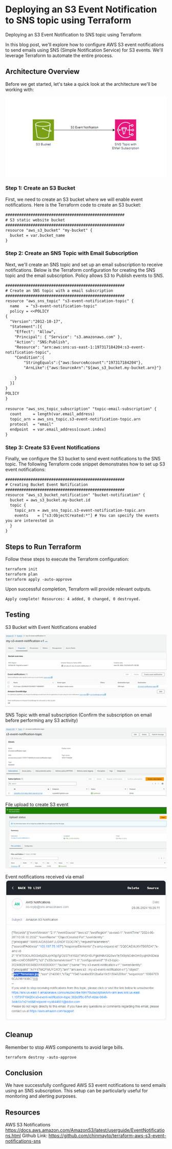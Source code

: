 # Deploying an S3 Event Notification to SNS topic using Terraform
Deploying an S3 Event Notification to SNS topic using Terraform

In this blog post, we'll explore how to configure AWS S3 event notifications to send emails using SNS (Simple Notification Service) for S3 events. We'll leverage Terraform to automate the entire process.

## Architecture Overview
Before we get started, let's take a quick look at the architecture we'll be working with:

![alt text](/images/diagram.png)

### Step 1: Create an S3 Bucket
First, we need to create an S3 bucket where we will enable event notifications. Here is the Terraform code to create an S3 bucket:
```hcl
####################################################
# S3 static website bucket
####################################################
resource "aws_s3_bucket" "my-bucket" {
  bucket = var.bucket_name
}
```
### Step 2: Create an SNS Topic with Email Subscription
Next, we'll create an SNS topic and set up an email subscription to receive notifications. Below is the Terraform configuration for creating the SNS topic and the email subscription. Policy allows S3 to Publish events to SNS.

```hcl
####################################################
# Create an SNS topic with a email subscription
####################################################
resource "aws_sns_topic" "s3-event-notification-topic" {
  name   = "s3-event-notification-topic"
  policy = <<POLICY
{
  "Version":"2012-10-17",
  "Statement":[{
    "Effect": "Allow",
    "Principal": { "Service": "s3.amazonaws.com" },
    "Action": "SNS:Publish",
    "Resource": "arn:aws:sns:us-east-1:197317184204:s3-event-notification-topic",
    "Condition":{
        "StringEquals":{"aws:SourceAccount":"197317184204"},
        "ArnLike":{"aws:SourceArn":"${aws_s3_bucket.my-bucket.arn}"}

    }
  }]
}
POLICY
}

resource "aws_sns_topic_subscription" "topic-email-subscription" {
  count     = length(var.email_address)
  topic_arn = aws_sns_topic.s3-event-notification-topic.arn
  protocol  = "email"
  endpoint  = var.email_address[count.index]
}
```
### Step 3: Create S3 Event Notifications
Finally, we configure the S3 bucket to send event notifications to the SNS topic. The following Terraform code snippet demonstrates how to set up S3 event notifications:
```hcl
####################################################
# Creating Bucket Event Notification 
####################################################
resource "aws_s3_bucket_notification" "bucket-notification" {
  bucket = aws_s3_bucket.my-bucket.id
  topic {
    topic_arn = aws_sns_topic.s3-event-notification-topic.arn
    events    = ["s3:ObjectCreated:*"] # You can specify the events you are interested in
  }
}
```
## Steps to Run Terraform
Follow these steps to execute the Terraform configuration:
```hcl
terraform init
terraform plan 
terraform apply -auto-approve
```

Upon successful completion, Terraform will provide relevant outputs.
```hcl
Apply complete! Resources: 4 added, 0 changed, 0 destroyed.
```

## Testing
S3 Bucket with Event Notifications enabled 

![alt text](/images/s3bucket.png)
![alt text](/images/s3bucketnotification.png)

SNS Topic with email subscription (Confirm the subscription on email before performing any S3 activity)

![alt text](/images/sns.png)

File upload to create S3 event
![alt text](/images/fileupload.png)

Event notifications received via email
![alt text](/images/emailnotif.png)


## Cleanup
Remember to stop AWS components to avoid large bills.
```hcl
terraform destroy -auto-approve
```

## Conclusion
We have successfully configured AWS S3 event notifications to send emails using an SNS subscription. This setup can be particularly useful for monitoring and alerting purposes. 

## Resources
AWS S3 Notifications https://docs.aws.amazon.com/AmazonS3/latest/userguide/EventNotifications.html
Github Link: https://github.com/chinmayto/terraform-aws-s3-event-notifications-sns

